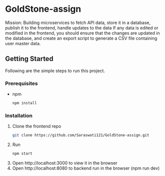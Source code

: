 # GoldStone-assign

Mission:
Building microservices to fetch API data, store it in a database, publish it to the frontend, handle updates to the data  If any data is edited or modified in the frontend, you should ensure that the changes are updated in the database, 
and create an export script to generate a CSV file containing user master data.

## Getting Started

Following are the simple steps to run this project.

### Prerequisites

- npm
  ```sh
  npm install 
  ```


### Installation

1. Clone the frontend repo
   ```sh
   git clone https://github.com/Saraswati121/GoldStone-assign.git
   ```
2. Run
   ```sh
   npm start
   ```
4. Open http://localhost:3000 to view it in the browser 
5. Open http://localhost:8080 to backend run in the browser (npm run dev)
